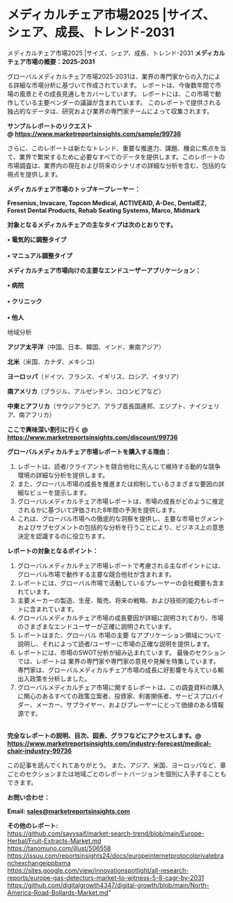 # メディカルチェア市場2025 |サイズ、シェア、成長、トレンド-2031
メディカルチェア市場2025 |サイズ、シェア、成長、トレンド-2031
<strong><b>メディカルチェア市場の概要：2025-2031</b></strong>

グローバルメディカルチェア市場2025-2031は、業界の専門家からの入力による詳細な市場分析に基づいて作成されています。 レポートは、今後数年間で市場の風景とその成長見通しをカバーしています。 レポートには、この市場で動作している主要ベンダーの議論が含まれています。 このレポートで提供される独占的なデータは、研究および業界の専門家チームによって収集されます。

<strong>サンプルレポートのリクエスト @ <a href=https://www.marketreportsinsights.com/sample/99736>https://www.marketreportsinsights.com/sample/99736</a></strong>

さらに、このレポートは新たなトレンド、重要な推進力、課題、機会に焦点を当て、業界で繁栄するために必要なすべてのデータを提供します。このレポートの市場調査は、業界内の現在および将来のシナリオの詳細な分析を含む、包括的な視点を提供します。

<strong>メディカルチェア市場のトップキープレーヤー：</strong>

<strong>Fresenius, Invacare, Topcon Medical, ACTIVEAID, A-Dec, DentalEZ, Forest Dental Products, Rehab Seating Systems, Marco, Midmark</strong>

<strong><b>対象となるメディカルチェアの主なタイプは次のとおりです。</b></strong>

<strong>• 電気的に調整タイプ<br><br>• マニュアル調整タイプ</strong>

<strong><b>メディカルチェア市場向けの主要なエンドユーザーアプリケーション：</b></strong>

<strong>• 病院<br><br>• クリニック<br><br>• 他人</strong>

 地域分析

<strong><b>アジア太平洋</b></strong>（中国、日本、韓国、インド、東南アジア）

<strong><b>北米</b></strong>（米国、カナダ、メキシコ）

<strong><b>ヨーロッパ</b></strong>（ドイツ、フランス、イギリス、ロシア、イタリア）

<strong><b>南アメリカ</b></strong>（ブラジル、アルゼンチン、コロンビアなど）

<strong><b>中東とアフリカ</b></strong>（サウジアラビア、アラブ首長国連邦、エジプト、ナイジェリア、南アフリカ）

<strong>ここで興味深い割引に行く @ <a href=https://www.marketreportsinsights.com/discount/99736>https://www.marketreportsinsights.com/discount/99736</a></strong>

<strong><b>グローバルメディカルチェア市場レポートを購入する理由：</b></strong>
<ol>
  <li>レポートは、読者/クライアントを競合他社に先んじて維持する動的な競争環境の詳細な分析を提供します。</li>
  <li>また、グローバル市場の成長を推進または抑制しているさまざまな要因の詳細なビューを提示します。</li>
  <li>グローバルメディカルチェア市場レポートは、市場の成長がどのように推定されるかに基づいて評価された8年間の予測を提供します。</li>
  <li>これは、グローバル市場への徹底的な洞察を提供し、主要な市場セグメントおよびサブセグメントの包括的な分析を行うことにより、ビジネス上の意思決定を認識するのに役立ちます。</li>
</ol>
<strong><b>レポートの対象となるポイント：</b></strong>
<ol>
  <li>グローバルメディカルチェア市場レポートで考慮される主なポイントには、グローバル市場で動作する主要な競合他社が含まれます。</li>
  <li>レポートには、グローバル市場で活動しているプレーヤーの会社概要も含まれています。</li>
  <li>主要メーカーの製造、生産、販売、将来の戦略、および技術的能力もレポートに含まれています。</li>
  <li>グローバルメディカルチェア市場の成長要因が詳細に説明されており、市場のさまざまなエンドユーザーが正確に説明されています。</li>
  <li>レポートはまた、グローバル 市場の主要 なアプリケーション領域について説明し、それによって読者/ユーザーに市場の正確な説明を提供します。</li>
  <li>レポートには、市場のSWOT分析が組み込まれています。 最後のセクションでは、レポートは 業界の専門家や専門家の意見や見解を特集しています。 専門家は、グローバルメディカルチェア市場の成長に好影響を与えている輸出入政策を分析しました。</li>
  <li>グローバルメディカルチェア市場に関するレポートは、この調査資料の購入に関心のあるすべての政策立案者、投資家、利害関係者、サービスプロバイダー、メーカー、サプライヤー、およびプレーヤーにとって価値のある情報源です。</li>
</ol><br>
<strong>完全なレポートの説明、目次、図表、グラフなどにアクセスします。@ <a href=https://www.marketreportsinsights.com/industry-forecast/medical-chair-industry-99736>https://www.marketreportsinsights.com/industry-forecast/medical-chair-industry-99736</a></strong>

この記事を読んでくれてありがとう。 また、アジア、米国、ヨーロッパなど、章ごとのセクションまたは地域ごとのレポートバージョンを個別に入手することもできます。

<strong><b>お問い合わせ：</b></strong>

<strong>Email: </strong><a href=mailto:sales@marketreportsinsights.com><strong>sales@marketreportsinsights.com</strong></a>

<strong>その他のレポート:</strong>
<br>
<a href=https://github.com/sayysaif/market-search-trend/blob/main/Europe-Herbal/Fruit-Extracts-Market.md>https://github.com/sayysaif/market-search-trend/blob/main/Europe-Herbal/Fruit-Extracts-Market.md</a>
<br>
<a href=https://tanomuno.com/illust/506558>https://tanomuno.com/illust/506558</a>
<br>
<a href=https://issuu.com/reportsinsights24/docs/europeinternetprotocolprivatebranchexchangeippbxma>https://issuu.com/reportsinsights24/docs/europeinternetprotocolprivatebranchexchangeippbxma</a>
<br>
<a href=https://sites.google.com/view/innovationspotlight/all-research-reports/europe-gas-detectors-market-to-witness-5-8-cagr-by-2031>https://sites.google.com/view/innovationspotlight/all-research-reports/europe-gas-detectors-market-to-witness-5-8-cagr-by-2031</a>
<br>
<a href=https://github.com/digitalgrowth4347/digital-growth/blob/main/North-America-Road-Bollards-Market.md>https://github.com/digitalgrowth4347/digital-growth/blob/main/North-America-Road-Bollards-Market.md</a>"
